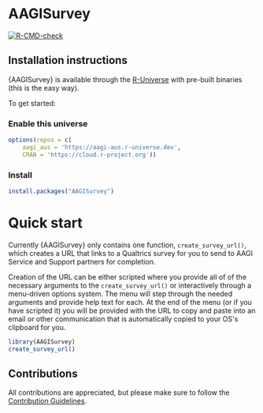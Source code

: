 # AAGISurvey

<!-- badges: start -->

[![R-CMD-check](https://github.com/AAGI-AUS/AAGISurvey/actions/workflows/R-CMD-check.yaml/badge.svg)](https://github.com/AAGI-AUS/AAGISurvey/actions/workflows/R-CMD-check.yaml)

<!-- badges: end -->

## Installation instructions

{AAGISurvey} is available through the [R-Universe](https://aagi-aus.r-universe.dev/packages) with pre-built binaries (this is the easy way).

To get started:

### Enable this universe

```r
options(repos = c(
    aagi_aus = 'https://aagi-aus.r-universe.dev',
    CRAN = 'https://cloud.r-project.org'))
```

### Install

```r
install.packages("AAGISurvey")
```

# Quick start

Currently {AAGISurvey} only contains one function, `create_survey_url()`, which creates a URL that links to a Qualtrics survey for you to send to AAGI Service and Support partners for completion.

Creation of the URL can be either scripted where you provide all of of the necessary arguments to the `create_survey_url()` or interactively through a menu-driven options system.
The menu will step through the needed arguments and provide help text for each.
At the end of the menu (or if you have scripted it) you will be provided with the URL to copy and paste into an email or other communication that is automatically copied to your OS's clipboard for you.

```r
library(AAGISurvey)
create_survey_url()
```

## Contributions

All contributions are appreciated, but please make sure to follow the [Contribution Guidelines](.github/CONTRIBUTING.md).
